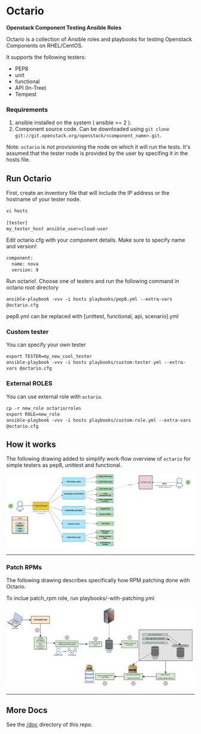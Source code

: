 # Octario

**Openstack Component Testing Ansible Roles**

Octario is a collection of Ansible roles and playbooks for testing Openstack Components on RHEL/CentOS.

It supports the following testers:

* PEP8
* unit
* functional
* API (In-Tree)
* Tempest

### Requirements

1. ansible installed on the system ( ansible >= 2 ).
2. Component source code. Can be downloaded using `git clone git://git.openstack.org/openstack/<component_name>.git`.

Note: `octario` is not provisioning the node on which it will run the tests. It's assumed
      that the tester node is provided by the user by specifing it in the hosts file.

## Run Octario

First, create an inventory file that will include the IP address or the hostname of your tester node.

```
vi hosts

[tester]
my_tester_host ansible_user=cloud-user
```

Edit octario.cfg with your component details. Make sure to specify name and version!

```
component:
  name: nova
  version: 9
```

Run octario!. Choose one of testers and run the following command in octario root directory

```
ansible-playbook -vvv -i hosts playbooks/pep8.yml --extra-vars @octario.cfg
```

pep8.yml can be replaced with [unittest, functional, api, scenario].yml

### Custom tester

You can specify your own tester

```
export TESTER=my_new_cool_tester
ansible-playbook -vvv -i hosts playbooks/custom-tester.yml --extra-vars @octario.cfg
```

### External ROLES

You can use external role with `octario`.

```
cp -r new_role octario/roles
export ROLE=new_role
ansible-playbook -vvv -i hosts playbooks/custom-role.yml --extra-vars @octario.cfg
```

## How it works

The following drawing added to simplify work-flow overview of `octario` for simple testers
as pep8, unittest and functional.

<div align="center"><img src="./doc/octario_workflow.png" alt="Octario work-flow"></div><hr />

### Patch RPMs

The following drawing describes specifically how RPM patching done with Octario.

To inclue patch_rpm role, run playbooks/<tester>-with-patching.yml

<div align="center"><img src="./doc/patch_rpm.png" alt="Octario patch rpm work-flow"></div><hr />

## More Docs

See the [/doc](https://github.com/redhat-openstack/octario/tree/master/doc) directory of this repo.
